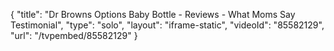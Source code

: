 {
    "title": "Dr Browns Options Baby Bottle - Reviews - What Moms Say Testimonial",
    "type": "solo",
    "layout": "iframe-static",
    "videoId": "85582129",
    "url": "\/tvpembed\/85582129"
}